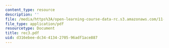 ```yaml
---
content_type: resource
description: ''
file: /media/https%3A/open-learning-course-data-rc.s3.amazonaws.com/11-204-planning-communications-and-digital-media-fall-2004/d316ebeedc344134270596adf1ace887_rec3.pdf
file_type: application/pdf
resourcetype: Document
title: rec3.pdf
uid: d316ebee-dc34-4134-2705-96adf1ace887
---
```

